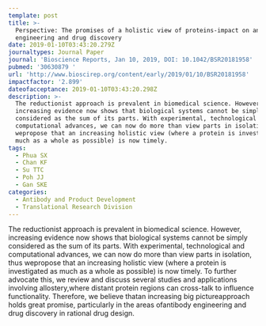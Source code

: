 ```yaml
---
template: post
title: >-
  Perspective: The promises of a holistic view of proteins-impact on antibody
  engineering and drug discovery
date: 2019-01-10T03:43:20.279Z
journaltypes: Journal Paper
journal: 'Bioscience Reports, Jan 10, 2019, DOI: 10.1042/BSR20181958'
pubmed: '30630879 '
url: 'http://www.bioscirep.org/content/early/2019/01/10/BSR20181958'
impactfactor: '2.899'
dateofacceptance: 2019-01-10T03:43:20.298Z
description: >-
  The reductionist approach is prevalent in biomedical science. However,
  increasing evidence now shows that biological systems cannot be simply
  considered as the sum of its parts. With experimental, technological and
  computational advances, we can now do more than view parts in isolation, thus
  wepropose that an increasing holistic view (where a protein is investigated as
  much as a whole as possible) is now timely. 
tags:
  - Phua SX
  - Chan KF
  - Su TTC
  - Poh JJ
  - Gan SKE
categories:
  - Antibody and Product Development
  - Translational Research Division
---
```

<!--StartFragment-->

The reductionist approach is prevalent in biomedical science. However, increasing evidence now shows that biological systems cannot be simply considered as the sum of its parts. With experimental, technological and computational advances, we can now do more than view parts in isolation, thus wepropose that an increasing holistic view (where a protein is investigated as much as a whole as possible) is now timely. To further advocate this, we review and discuss several studies and applications involving allostery,where distant protein regions can cross-talk to influence functionality. Therefore, we believe thatan increasing big pictureapproach holds great promise, particularly in the areas ofantibody engineering and drug discovery in rational drug design.

<!--EndFragment-->

